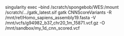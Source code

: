 singularity exec
–bind /scratch/spongebob/WES:/mount
/scratch/…/gatk_latest.sif
gatk CNNScoreVariants
-R /mnt/ref/Homo_sapiens_assembly19.fasta
-V /mnt/vcfs/g94982_b37_chr20_1m_15871.vcf.gz
-O /mnt/sandbox/my_1d_cnn_scored.vcf